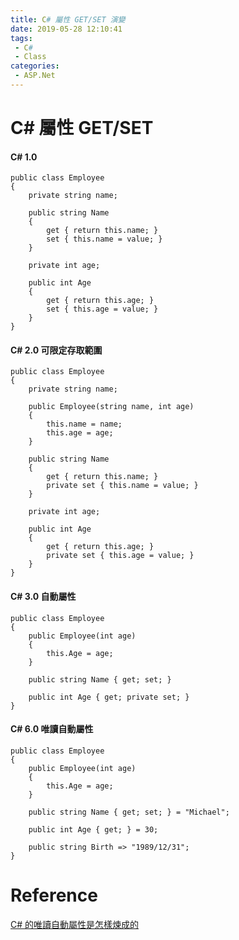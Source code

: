 ```yaml
---
title: C# 屬性 GET/SET 演變
date: 2019-05-28 12:10:41
tags:
 - C#
 - Class
categories: 
 - ASP.Net
---
```


# C# 屬性 GET/SET
#### C# 1.0 
    public class Employee
    {
        private string name;

        public string Name
        {
            get { return this.name; }
            set { this.name = value; }
        }

        private int age;

        public int Age
        {
            get { return this.age; }
            set { this.age = value; }
        }
    }

#### C# 2.0 可限定存取範圍
    public class Employee
    {
        private string name;

        public Employee(string name, int age)
        {
            this.name = name;
            this.age = age;
        }

        public string Name
        {
            get { return this.name; }
            private set { this.name = value; }
        }

        private int age;

        public int Age
        {
            get { return this.age; }
            private set { this.age = value; }
        }
    }

#### C# 3.0 自動屬性
    public class Employee
    {
        public Employee(int age)
        {
            this.Age = age;
        }

        public string Name { get; set; }

        public int Age { get; private set; }
    }

#### C# 6.0 唯讀自動屬性
    public class Employee
    {
        public Employee(int age)
        {
            this.Age = age;
        }

        public string Name { get; set; } = "Michael";

        public int Age { get; } = 30;

        public string Birth => "1989/12/31";
    }

# Reference
[C# 的唯讀自動屬性是怎樣煉成的](https://www.huanlintalk.com/2018/02/c-readonly-auto-property-from-beginning.html)